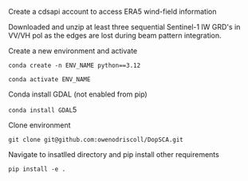 Create a cdsapi account to access ERA5 wind-field information

Downloaded and unzip at least three sequential Sentinel-1 IW GRD's in VV/VH pol as the edges are lost during beam pattern integration. 

Create a new environment and activate

`conda create -n ENV_NAME python==3.12`

`conda activate ENV_NAME`

Conda install GDAL (not enabled from pip)

`conda install GDAL`5

Clone environment

`git clone git@github.com:owenodriscoll/DopSCA.git`

Navigate to insatlled directory and pip install other requirements

`pip install -e .`
